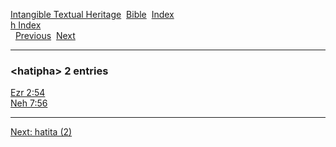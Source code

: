 [Intangible Textual Heritage](../../index)  [Bible](../index) 
[Index](index)   
[h Index](_h_)  
  [Previous](c05224)  [Next](c05226) 

------------------------------------------------------------------------

### &lt;hatipha&gt; 2 entries

[Ezr 2:54](../kjv/ezr002.htm#054)  
[Neh 7:56](../kjv/neh007.htm#056)  

------------------------------------------------------------------------

[Next: hatita (2)](c05226)
